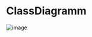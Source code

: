# ClassDiagramm 
![image](https://github.com/user-attachments/assets/c76dbbd5-e86e-43f9-845d-6d8da0131d92)
